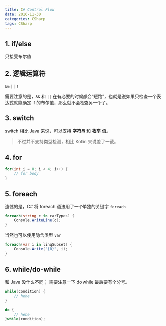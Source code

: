 ```yaml
---
title: C# Control Flow
date: 2016-11-30
categories: CSharp
tags: CSharp
---
```


## 1. if/else

只接受布尔值


<!-- more -->

## 2. 逻辑运算符

`&&` `||` `!`

需要注意的是，`&&` 和 `||` 在有必要的时候都会“短路”，也就是说如果只检查一个表达式就能确定 if 的布尔值，那么就不会检查另一个了。

## 3. switch

switch 相比 Java 来说，可以支持 **字符串** 和 **枚举** 值。

> 不过并不支持类型检测，相比 Kotlin 来说差了一截。

## 4. for

```csharp
for(int i = 0; i < 4; i++) {
    // for body
}
```

## 5. foreach

遗憾的是，C# 将 foreach 语法用了一个单独的关键字 `foreach`

```csharp
foreach(string c in carTypes) {
    Console.WriteLine(c);
}
```

当然也可以使用隐含类型 `var`

```csharp
foreach(var i in linqSubset) {
    Console.Write("{0}", i);
}
```

## 6. while/do-while

和 Java 没什么不同；
需要注意一下 do while 最后要有个分号。

```csharp
while(condition) {
    // hehe
}
```

```csharp
do {
    // hehe
}while(condition);
```
